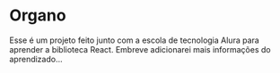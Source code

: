 # Organo
Esse é um projeto feito junto com a escola de tecnologia Alura para aprender a biblioteca React.
Embreve adicionarei mais informações do aprendizado...
